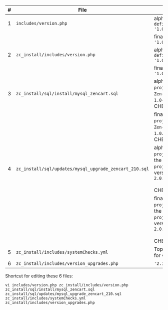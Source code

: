 |#|File | Version |
-|-----|---------|
|1|`includes/version.php`| alpha: `define('PROJECT_VERSION_MINOR', '1.0-alpha1');`|
|||final: `define('PROJECT_VERSION_MINOR', '1.0');`|
|2|`zc_install/includes/version.php`|alpha: `define('PROJECT_VERSION_MINOR', '1.0-alpha1');`|
|||final: `define('PROJECT_VERSION_MINOR', '1.0');`|
|3|`zc_install/sql/install/mysql_zencart.sql`|alpha: `project_version_major` and `project_version_minor` for the two `Zen-Cart Main` rows should be `2` and `1.0-alpha1`.<br>CHECK CAREFULLY - look at all rows|
|||final: `project_version_major` and `project_version_minor` for the two `Zen-Cart Main` rows should be `2` and `1.0`.<br>CHECK CAREFULLY - look at all rows|
|4|`zc_install/sql/updates/mysql_upgrade_zencart_210.sql`|alpha: `project_version_major` and `project_version_minor` should match the install file.  `project_version_comment` for the two version rows should be `Version Update 2.0.0->2.1.0-alpha1`<br><br>CHECK CAREFULLY - look at all rows|
|||final: `project_version_major` and `project_version_minor` should match the install file.  `project_version_comment` for the two version rows should be `Version Update 2.0.0->2.1.0`<br><br>CHECK CAREFULLY - look at all rows|
|5|`zc_install/includes/systemChecks.yml`|Top `checkDBVersion*` block should look for `version: '2.1.0'`|
|6|`zc_install/includes/version_upgrades.php`|`'2.1.0'=>array('required'=>'2.0.0'),`||

Shortcut for editing these 6 files: 

```
vi includes/version.php zc_install/includes/version.php zc_install/sql/install/mysql_zencart.sql zc_install/sql/updates/mysql_upgrade_zencart_210.sql zc_install/includes/systemChecks.yml zc_install/includes/version_upgrades.php
```

